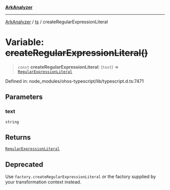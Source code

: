 [**ArkAnalyzer**](../../../../README.md)

***

[ArkAnalyzer](../../../../globals.md) / [ts](../README.md) / createRegularExpressionLiteral

# Variable: ~~createRegularExpressionLiteral()~~

> `const` **createRegularExpressionLiteral**: (`text`) => [`RegularExpressionLiteral`](../interfaces/RegularExpressionLiteral.md)

Defined in: node\_modules/ohos-typescript/lib/typescript.d.ts:7471

## Parameters

### text

`string`

## Returns

[`RegularExpressionLiteral`](../interfaces/RegularExpressionLiteral.md)

## Deprecated

Use `factory.createRegularExpressionLiteral` or the factory supplied by your transformation context instead.
